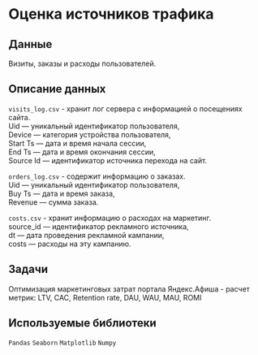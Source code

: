 # Оценка источников трафика


## Данные

Визиты, заказы и расходы пользователей.


## Описание данных
`visits_log.csv` - хранит лог сервера с информацией о посещениях сайта.    
Uid — уникальный идентификатор пользователя,     
Device — категория устройства пользователя,    
Start Ts — дата и время начала сессии,   
End Ts — дата и время окончания сессии,    
Source Id — идентификатор источника перехода на сайт.   

 `orders_log.csv` - содержит информацию о заказах.    
Uid — уникальный идентификатор пользователя,      
Buy Ts — дата и время заказа,    
Revenue — сумма заказа.   

`costs.csv` - хранит информацию о расходах на маркетинг.    
source_id — идентификатор рекламного источника,    
dt — дата проведения рекламной кампании,     
costs — расходы на эту кампанию.

## Задачи

Оптимизация маркетинговых затрат портала Яндекс.Афиша - расчет метрик: LTV, CAC, Retention rate, DAU, WAU, MAU, ROMI

## Используемые библиотеки
`Pandas` `Seaborn` `Matplotlib` `Numpy`